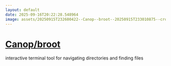 ```yaml
---
layout: default
date: 2025-09-16T20:22:28.548964
image: assets/20250915T232600422--Canop--broot--20250915T233010875--cropped.png
---
```


# [Canop/broot](https://github.com/Canop/broot)

interactive terminal tool for navigating directories and finding files
